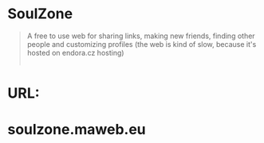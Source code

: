 # SoulZone
> A free to use web for sharing links, making new friends, finding other people and customizing profiles
> (the web is kind of slow, because it's hosted on endora.cz hosting)
<br><br>
# URL:
# **soulzone.maweb.eu**
